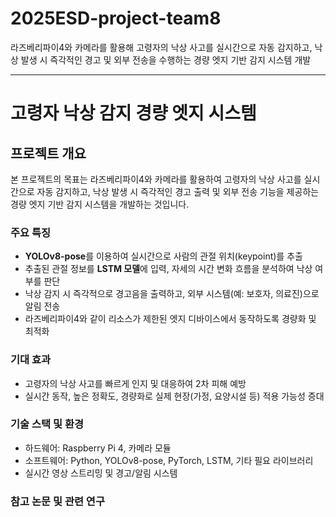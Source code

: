 # 2025ESD-project-team8
라즈베리파이4와 카메라를 활용해 고령자의 낙상 사고를 실시간으로 자동 감지하고, 낙상 발생 시 즉각적인 경고 및 외부 전송을 수행하는 경량 엣지 기반 감지 시스템 개발

---

# 고령자 낙상 감지 경량 엣지 시스템

## 프로젝트 개요

본 프로젝트의 목표는 라즈베리파이4와 카메라를 활용하여 고령자의 낙상 사고를 실시간으로 자동 감지하고, 낙상 발생 시 즉각적인 경고 출력 및 외부 전송 기능을 제공하는 경량 엣지 기반 감지 시스템을 개발하는 것입니다.

### 주요 특징
- **YOLOv8-pose**를 이용하여 실시간으로 사람의 관절 위치(keypoint)를 추출
- 추출된 관절 정보를 **LSTM 모델**에 입력, 자세의 시간 변화 흐름을 분석하여 낙상 여부를 판단
- 낙상 감지 시 즉각적으로 경고음을 출력하고, 외부 시스템(예: 보호자, 의료진)으로 알림 전송
- 라즈베리파이4와 같이 리소스가 제한된 엣지 디바이스에서 동작하도록 경량화 및 최적화

### 기대 효과
- 고령자의 낙상 사고를 빠르게 인지 및 대응하여 2차 피해 예방
- 실시간 동작, 높은 정확도, 경량화로 실제 현장(가정, 요양시설 등) 적용 가능성 증대


### 기술 스택 및 환경

- 하드웨어: Raspberry Pi 4, 카메라 모듈
- 소프트웨어: Python, YOLOv8-pose, PyTorch, LSTM, 기타 필요 라이브러리
- 실시간 영상 스트리밍 및 경고/알림 시스템


### 참고 논문 및 관련 연구



